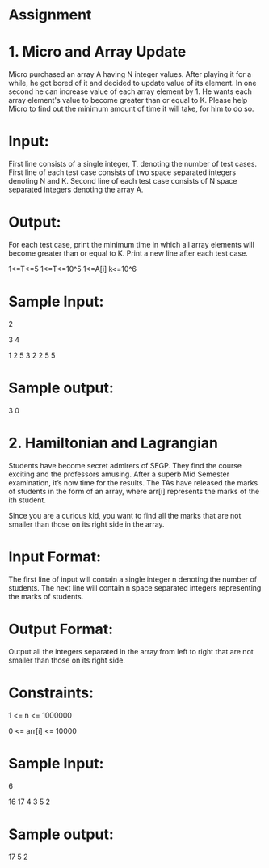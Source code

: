 # Assignment
# 1. Micro and Array Update
Micro purchased an array A having N integer values. After playing it for a while, he got bored of it and decided to update value of its element. In one second he can increase value of each array element by 1. He wants each array element's value to become greater than or equal to K. Please help Micro to find out the minimum amount of time it will take, for him to do so. 

# Input:
First line consists of a single integer, T, denoting the number of test cases. First line of each test case consists of two space separated integers denoting N and K. Second line of each test case consists of N space separated integers denoting the array A.

# Output:
For each test case, print the minimum time in which all array elements will become greater than or equal to K. Print a new line after each test case. 

1<=T<=5 1<=T<=10^5 1<=A[i] k<=10^6

# Sample Input:
2

3 4

1 2 5 3 2 2 5 5

# Sample output:
3 0

# 2. Hamiltonian and Lagrangian
Students have become secret admirers of SEGP. They find the course exciting and the professors amusing. After a superb Mid Semester examination, it’s now time for the results. The TAs have released the marks of students in the form of an array, where arr[i] represents the marks of the ith student.

Since you are a curious kid, you want to find all the marks that are not smaller than those on its right side in the array.

# Input Format:
The first line of input will contain a single integer n denoting the number of students. The next line will contain n space separated integers representing the marks of students.

# Output Format:
Output all the integers separated in the array from left to right that are not smaller than those on its right side.

# Constraints:
1 <= n <= 1000000

0 <= arr[i] <= 10000

# Sample Input:
6

16 17 4 3 5 2

# Sample output:
17 5 2
